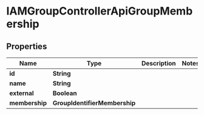 

# IAMGroupControllerApiGroupMembership


## Properties

| Name | Type | Description | Notes |
|------------ | ------------- | ------------- | -------------|
|**id** | **String** |  |  |
|**name** | **String** |  |  |
|**external** | **Boolean** |  |  |
|**membership** | **GroupIdentifierMembership** |  |  |



